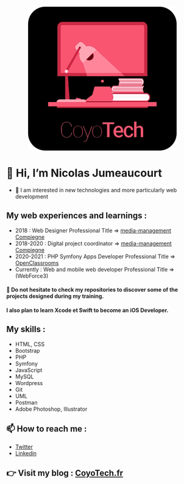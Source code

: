 <p align="center">
  <img src="./logo-img.webp" alt="CoyoTech Logo">
</p>


# 👋 Hi, I’m Nicolas Jumeaucourt
- 👀 I am interested in new technologies and more particularly web development



## My web experiences and learnings :
* 2018 : Web Designer Professional Title => [media-management Compiegne](https://www.media-management.fr/)
* 2018-2020 : Digital project coordinator => [media-management Compiegne](https://www.media-management.fr/)
* 2020-2021 : PHP Symfony Apps Developer Professional Title => [OpenClassrooms](https://openclassrooms.com/fr/)
* Currently : Web and mobile web developer Professional Title => (WebForce3)

#### 🚨 Do not hesitate to check my repositories to discover some of the projects designed during my training.

#### I also plan to learn Xcode et Swift to become an iOS Developer.

## My skills : 
* HTML, CSS
* Bootstrap
* PHP
* Symfony
* JavaScript
* MySQL
* Wordpress
* Git
* UML
* Postman
* Adobe Photoshop, Illustrator

## 📫 How to reach me :
* [Twitter](https://twitter.com/NJumeaucourt)
* [Linkedin](https://www.linkedin.com/in/nicolas-jumeaucourt-7506b4150/)

## 👉 Visit my blog : [CoyoTech.fr](https://coyotech.fr/blog-mvc/)

<!---
Nicolasjmcrt/Nicolasjmcrt is a ✨ special ✨ repository because its `README.md` (this file) appears on your GitHub profile.
You can click the Preview link to take a look at your changes.
--->

